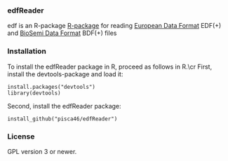 ### edfReader
edf is an R-package [R-package](https://www.r-project.org) for reading  [European Data Format](http://www.edfplus.info) EDF(+) and [BioSemi Data Format](http://www.biosemi.com/faq/file_format.htm) BDF(+) files

### Installation
To install the edfReader package in R, proceed as follows in R.\cr
First, install the devtools-package and load it:
```{r, eval=FALSE}
install.packages("devtools")
library(devtools)
````
   
Second, install the edfReader package:
```{r, eval=FALSE}
install_github("pisca46/edfReader")
````
  
### License
GPL version 3 or newer.

